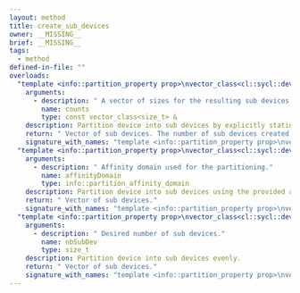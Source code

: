 ```yaml
---
layout: method
title: create_sub_devices
owner: __MISSING__
brief: __MISSING__
tags:
  - method
defined-in-file: ""
overloads:
  "template <info::partition_property prop>\nvector_class<cl::sycl::device> create_sub_devices(const vector_class<size_t> &) const":
    arguments:
      - description: " A vector of sizes for the resulting sub devices."
        name: counts
        type: const vector_class<size_t> &
    description: Partition device into sub devices by explicitly stating the number of compute units used by each device.
    return: " Vector of sub devices. The number of sub devices created is the"
    signature_with_names: "template <info::partition_property prop>\nvector_class<cl::sycl::device> create_sub_devices(const vector_class<size_t> & counts) const"
  "template <info::partition_property prop>\nvector_class<cl::sycl::device> create_sub_devices(info::partition_affinity_domain) const":
    arguments:
      - description: " Affinity domain used for the partitioning."
        name: affinityDomain
        type: info::partition_affinity_domain
    description: Partition device into sub devices using the provided affinity domain.
    return: " Vector of sub devices."
    signature_with_names: "template <info::partition_property prop>\nvector_class<cl::sycl::device> create_sub_devices(info::partition_affinity_domain affinityDomain) const"
  "template <info::partition_property prop>\nvector_class<cl::sycl::device> create_sub_devices(size_t) const":
    arguments:
      - description: " Desired number of sub devices."
        name: nbSubDev
        type: size_t
    description: Partition device into sub devices evenly.
    return: " Vector of sub devices."
    signature_with_names: "template <info::partition_property prop>\nvector_class<cl::sycl::device> create_sub_devices(size_t nbSubDev) const"
---
```

